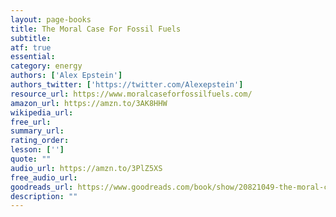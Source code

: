 ```yaml
---
layout: page-books
title: The Moral Case For Fossil Fuels
subtitle: 
atf: true
essential: 
category: energy
authors: ['Alex Epstein']
authors_twitter: ['https://twitter.com/Alexepstein']
resource_url: https://www.moralcaseforfossilfuels.com/
amazon_url: https://amzn.to/3AK8HHW
wikipedia_url: 
free_url: 
summary_url: 
rating_order: 
lesson: ['']
quote: ""
audio_url: https://amzn.to/3PlZ5XS
free_audio_url: 
goodreads_url: https://www.goodreads.com/book/show/20821049-the-moral-case-for-fossil-fuels
description: ""
---
```

